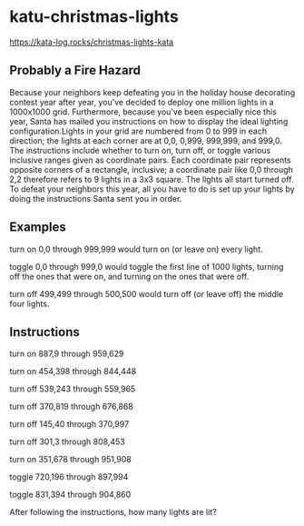 # katu-christmas-lights
https://kata-log.rocks/christmas-lights-kata

## Probably a Fire Hazard
Because your neighbors keep defeating you in the holiday house decorating contest year after year, you’ve decided to deploy one million lights in a 1000x1000 grid. Furthermore, because you’ve been especially nice this year, Santa has mailed you instructions on how to display the ideal lighting configuration.Lights in your grid are numbered from 0 to 999 in each direction; the lights at each corner are at 0,0, 0,999, 999,999, and 999,0. The instructions include whether to turn on, turn off, or toggle various inclusive ranges given as coordinate pairs. Each coordinate pair represents opposite corners of a rectangle, inclusive; a coordinate pair like 0,0 through 2,2 therefore refers to 9 lights in a 3x3 square. The lights all start turned off. To defeat your neighbors this year, all you have to do is set up your lights by doing the instructions Santa sent you in order.

## Examples
turn on 0,0 through 999,999 would turn on (or leave on) every light.

toggle 0,0 through 999,0 would toggle the first line of 1000 lights, turning off the ones that were on, and turning on the ones that were off.

turn off 499,499 through 500,500 would turn off (or leave off) the middle four lights.

## Instructions
turn on 887,9 through 959,629

turn on 454,398 through 844,448

turn off 539,243 through 559,965

turn off 370,819 through 676,868

turn off 145,40 through 370,997

turn off 301,3 through 808,453

turn on 351,678 through 951,908

toggle 720,196 through 897,994

toggle 831,394 through 904,860

After following the instructions, how many lights are lit?